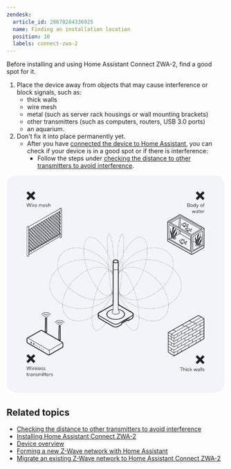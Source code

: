 ```yaml
---
zendesk:
  article_id: 28670284336925
  name: Finding an installation location
  position: 10
  labels: connect-zwa-2
---
```


Before installing and using Home Assistant Connect ZWA-2, find a good spot for it.

1. Place the device away from objects that may cause interference or block signals, such as:
   - thick walls
   - wire mesh
   - metal (such as server rack housings or wall mounting brackets)
   - other transmitters (such as computers, routers, USB 3.0 ports)
   - an aquarium.
2. Don't fix it into place permanently yet.
   - After you have [connected the device to Home Assistant](28685765309853), you can check if your device is in a good spot or if there is interference:
     - Follow the steps under [checking the distance to other transmitters to avoid interference](/hc/en-us/articles/28670741134365).

![Image of device with potential sources of interference: wire mesh, body of water, wireless transmitter, thick wall](/static/img/connect-zwa-2/zwa-2-find-device-location.png)

## Related topics

- [Checking the distance to other transmitters to avoid interference](/hc/en-us/articles/28670741134365)
- [Installing Home Assistant Connect ZWA-2](/hc/en-us/articles/28685750450205)
- [Device overview](/hc/en-us/articles/28670192316189)
- [Forming a new Z-Wave network with Home Assistant](/hc/en-us/articles/28685765309853)
- [Migrate an existing Z-Wave network to Home Assistant Connect ZWA-2](/hc/en-us/articles/29529265751965)